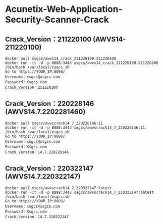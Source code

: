 # Acunetix-Web-Application-Security-Scanner-Crack

## Crack_Version：211220100 (AWVS14-211220100)

```
docker pull xsgcs/awvs14_crack_211220100:211220100
docker run -it -d -p 8088:3443 xsgcs/awvs14_crack_211220100:211220100 /bin/bash /var/local/xsgcs.sh
Go to https://YOUR_IP:8088/
Username：xsgcs@xsgcs.com 
Password：Xsgcs.com
Crack_Version：211220100
```

## Crack_Version：220228146 (AWVS14.7.2202281460)

```
docker pull xsgcs/awvscrack14_7_220228146:11
docker run -it -d -p 8088:3443 xsgcs/awvscrack14_7_220228146:11 /bin/bash /var/local/xsgcs.sh
Go to https://YOUR_IP:8088/
Username：xsgcs@xsgcs.com 
Password：Xsgcs.com
Crack_Version：14.7.220228146
```
## Crack_Version：220322147 (AWVS14.7.220322147)

```
docker pull xsgcs/awvscrack14_7_220322147:latest
docker run -it -d -p 8088:3443 xsgcs/awvscrack14_7_220322147:latest /bin/bash /var/local/xsgcs.sh
Go to https://YOUR_IP:8088/
Username：xsgcs@xsgcs.com 
Password：Xsgcs.com
Crack_Version：14.7.220322147
```
